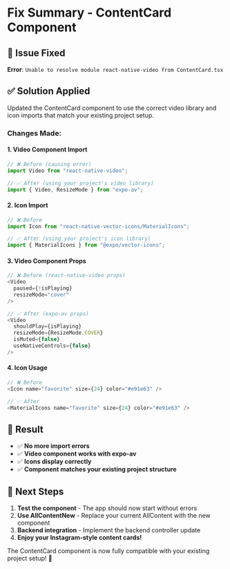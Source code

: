 # Fix Summary - ContentCard Component

## 🐛 Issue Fixed

**Error**: `Unable to resolve module react-native-video from ContentCard.tsx`

## ✅ Solution Applied

Updated the ContentCard component to use the correct video library and icon imports that match your existing project setup.

### Changes Made:

#### 1. **Video Component Import**

```typescript
// ❌ Before (causing error)
import Video from "react-native-video";

// ✅ After (using your project's video library)
import { Video, ResizeMode } from "expo-av";
```

#### 2. **Icon Import**

```typescript
// ❌ Before
import Icon from "react-native-vector-icons/MaterialIcons";

// ✅ After (using your project's icon library)
import { MaterialIcons } from "@expo/vector-icons";
```

#### 3. **Video Component Props**

```typescript
// ❌ Before (react-native-video props)
<Video
  paused={!isPlaying}
  resizeMode="cover"
/>

// ✅ After (expo-av props)
<Video
  shouldPlay={isPlaying}
  resizeMode={ResizeMode.COVER}
  isMuted={false}
  useNativeControls={false}
/>
```

#### 4. **Icon Usage**

```typescript
// ❌ Before
<Icon name="favorite" size={24} color="#e91e63" />

// ✅ After
<MaterialIcons name="favorite" size={24} color="#e91e63" />
```

## 🎯 Result

- ✅ **No more import errors**
- ✅ **Video component works with expo-av**
- ✅ **Icons display correctly**
- ✅ **Component matches your existing project structure**

## 🚀 Next Steps

1. **Test the component** - The app should now start without errors
2. **Use AllContentNew** - Replace your current AllContent with the new component
3. **Backend integration** - Implement the backend controller update
4. **Enjoy your Instagram-style content cards!**

The ContentCard component is now fully compatible with your existing project setup! 🎉

